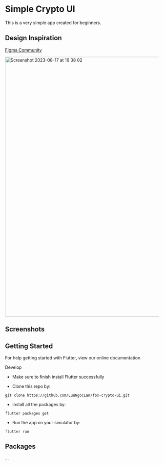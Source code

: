 # Simple Crypto UI

This is a very simple app created for beginners.

## Design Inspiration

[Figma Community](https://www.figma.com/community/file/1147402245634536123/Foxcrypto---Crypto-App)

<img width="846" alt="Screenshot 2023-08-17 at 16 38 02" src="https://github.com/LuuNgocLan/fox-crypto-ui/assets/29207172/99407395-a080-42a7-ab94-647e9ef65ff6">

## Screenshots
			
			
			
## Getting Started
For help getting started with Flutter, view our online documentation.

Develop
- Make sure to finish install Flutter successfully

- Clone this repo by:
```
git clone https://github.com/LuuNgocLan/fox-crypto-ui.git
```
- Install all the packages by:
```
flutter packages get
```
- Run the app on your simulator by:
```
flutter run
```

## Packages
...
